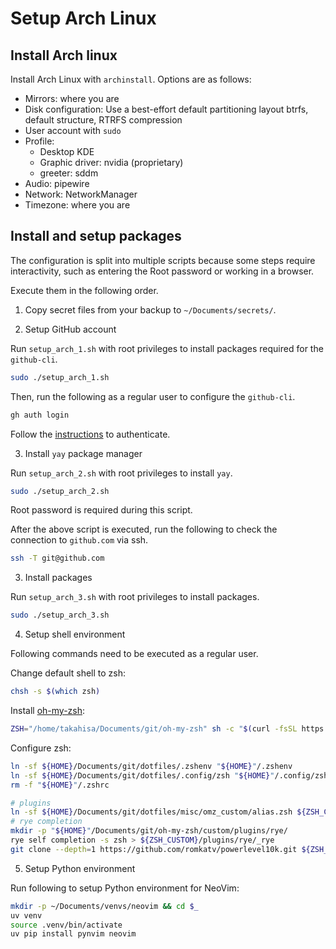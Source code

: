 # Setup Arch Linux

## Install Arch linux

Install Arch Linux with `archinstall`.
Options are as follows:

- Mirrors: where you are
- Disk configuration:
  Use a best-effort default partitioning layout
  btrfs, default structure, RTRFS compression
- User account with `sudo`
- Profile:
  - Desktop KDE
  - Graphic driver: nvidia (proprietary)
  - greeter: sddm
- Audio: pipewire
- Network: NetworkManager
- Timezone: where you are

## Install and setup packages

The configuration is split into multiple scripts because
some steps require interactivity, such as entering the Root
password or working in a browser.

Execute them in the following order.

1. Copy secret files from your backup to `~/Documents/secrets/`.

2. Setup GitHub account

Run `setup_arch_1.sh` with root privileges to install packages required for the `github-cli`.

```bash
sudo ./setup_arch_1.sh
```

Then, run the following as a regular user to configure the `github-cli`.

```bash
gh auth login
```

Follow the [instructions](https://docs.github.com/en/github-cli/github-cli/quickstart) to authenticate.

3. Install `yay` package manager

Run `setup_arch_2.sh` with root privileges to install `yay`.

```bash
sudo ./setup_arch_2.sh
```

Root password is required during this script.

After the above script is executed, run the following to check the connection to `github.com` via ssh.

```bash
ssh -T git@github.com
```

3. Install packages

Run `setup_arch_3.sh` with root privileges to install packages.

```bash
sudo ./setup_arch_3.sh
```

4. Setup shell environment

Following commands need to be executed as a regular user.

Change default shell to zsh:

```bash
chsh -s $(which zsh)
```

Install [oh-my-zsh](https://github.com/ohmyzsh/ohmyzsh):

```bash
ZSH="/home/takahisa/Documents/git/oh-my-zsh" sh -c "$(curl -fsSL https://raw.githubusercontent.com/ohmyzsh/ohmyzsh/master/tools/install.sh)"
```

Configure zsh:

```bash
ln -sf ${HOME}/Documents/git/dotfiles/.zshenv "${HOME}"/.zshenv
ln -sf ${HOME}/Documents/git/dotfiles/.config/zsh "${HOME}"/.config/zsh
rm -f "${HOME}"/.zshrc

# plugins
ln -sf ${HOME}/Documents/git/dotfiles/misc/omz_custom/alias.zsh ${ZSH_CUSTOM}/alias.zsh
# rye completion
mkdir -p "${HOME}"/Documents/git/oh-my-zsh/custom/plugins/rye/
rye self completion -s zsh > ${ZSH_CUSTOM}/plugins/rye/_rye
git clone --depth=1 https://github.com/romkatv/powerlevel10k.git ${ZSH_CUSTOM}/themes/powerlevel10k
```

5.  Setup Python environment

Run following to setup Python environment for NeoVim:

```bash
mkdir -p ~/Documents/venvs/neovim && cd $_
uv venv
source .venv/bin/activate
uv pip install pynvim neovim
```
